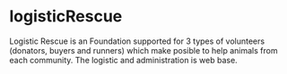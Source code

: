 # logisticRescue
Logistic Rescue is an Foundation supported for 3 types of volunteers (donators, buyers and runners)  which make posible to help animals from each community. The logistic and administration is web base. 
